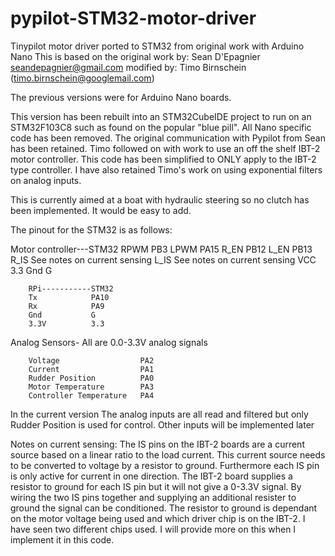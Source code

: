# pypilot-STM32-motor-driver
Tinypilot motor driver ported to STM32 from original work with Arduino Nano
   This is based on the original work by:
   Sean D'Epagnier <seandepagnier@gmail.com>
   modified by:
   Timo Birnschein (timo.birnschein@googlemail.com)

   The previous versions were for Arduino Nano boards.

   This version has been rebuilt into an STM32CubeIDE project to run on an
   STM32F103C8 such as found on the popular "blue pill". All Nano specific code
   has been removed. The original communication with Pypilot from Sean has been retained.
   Timo followed on with work to use an off the shelf IBT-2 motor controller. This code
   has been simplified to ONLY apply to the IBT-2 type controller.
   I have also retained Timo's work on using exponential filters on analog inputs.

   This is currently aimed at a boat with hydraulic steering so no clutch has been
   implemented. It would be easy to add.

   The pinout for the STM32 is as follows:

   Motor controller---STM32
        RPWM          PB3
        LPWM          PA15
        R_EN          PB12
        L_EN          PB13
        R_IS          See notes on current sensing
        L_IS          See notes on current sensing
        VCC           3.3
        Gnd           G

        RPi-----------STM32
        Tx            PA10
        Rx            PA9
        Gnd           G
        3.3V          3.3

Analog Sensors- All are 0.0-3.3V analog signals

        Voltage                  PA2
        Current                  PA1
        Rudder Position          PA0
        Motor Temperature        PA3
        Controller Temperature   PA4

In the current version The analog inputs are all read and filtered but only Rudder
Position is used for control. Other inputs will be implemented later

Notes on current sensing:
The IS pins on the IBT-2 boards are a current source based on a linear ratio to the load current.
This current source needs to be converted to voltage by a resistor to ground. Furthermore each IS
pin is only active for current in one direction. The IBT-2 board supplies a resistor to ground
for each IS pin but it will not give a 0-3.3V signal. By wiring the two IS pins together and
supplying an additional resister to ground the signal can be conditioned. The resistor to ground
is dependant on the motor voltage being used and which driver chip is on the IBT-2. I have
seen two different chips used. I will provide more on this when I implement it in this code.

